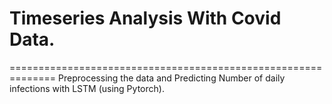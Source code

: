 # Timeseries Analysis With Covid Data. 
==============================================================
Preprocessing the data and Predicting Number of daily infections with LSTM (using Pytorch).